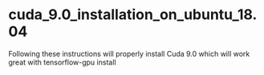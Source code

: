 # cuda_9.0_installation_on_ubuntu_18.04
Following these instructions will properly install Cuda 9.0 which will work great with tensorflow-gpu install
